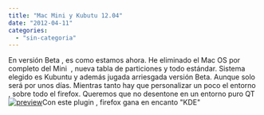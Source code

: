 ```yaml
---
title: "Mac Mini y Kubutu 12.04"
date: "2012-04-11"
categories: 
  - "sin-categoria"
---
```


En versión Beta , es como estamos ahora. He eliminado el Mac OS por completo del Mini  , nueva tabla de particiones y todo estándar. Sistema elegido es Kubuntu y además jugada arriesgada versión Beta. Aunque solo será por unos días. Mientras tanto hay que personalizar un poco el entorno , sobre todo el firefox. Queremos que no desentone en un entorno puro QT [![](images/preview.png "preview")](https://oxygenkde.altervista.org/)Con este plugin , firefox gana en encanto "KDE"
